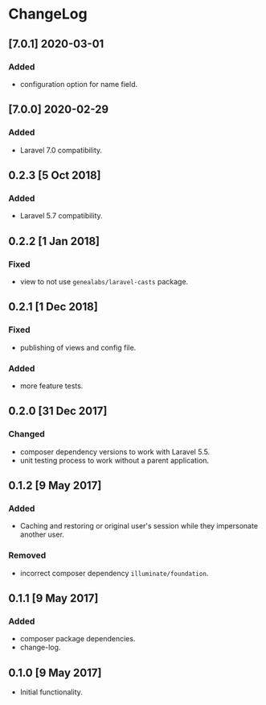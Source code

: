 # ChangeLog
## [7.0.1] 2020-03-01
### Added
- configuration option for name field.

## [7.0.0] 2020-02-29
### Added
- Laravel 7.0 compatibility.

## 0.2.3 [5 Oct 2018]
### Added
- Laravel 5.7 compatibility.

## 0.2.2 [1 Jan 2018]
### Fixed
- view to not use `genealabs/laravel-casts` package.

## 0.2.1 [1 Dec 2018]
### Fixed
- publishing of views and config file.

### Added
- more feature tests.

## 0.2.0 [31 Dec 2017]
### Changed
- composer dependency versions to work with Laravel 5.5.
- unit testing process to work without a parent application.

## 0.1.2 [9 May 2017]
### Added
- Caching and restoring or original user's session while they impersonate another user.

### Removed
- incorrect composer dependency `illuminate/foundation`.

## 0.1.1 [9 May 2017]
### Added
- composer package dependencies.
- change-log.

## 0.1.0 [9 May 2017]
- Initial functionality.
